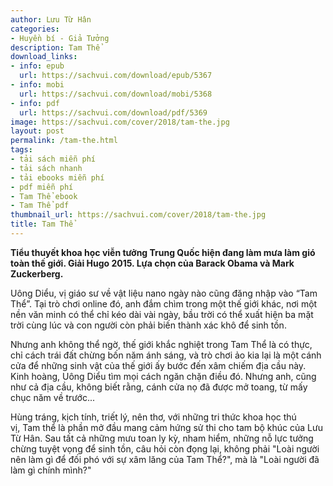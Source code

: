 ```yaml
---
author: Lưu Từ Hân
categories:
- Huyền bí - Giả Tưởng
description: Tam Thể
download_links:
- info: epub
  url: https://sachvui.com/download/epub/5367
- info: mobi
  url: https://sachvui.com/download/mobi/5368
- info: pdf
  url: https://sachvui.com/download/pdf/5369
image: https://sachvui.com/cover/2018/tam-the.jpg
layout: post
permalink: /tam-the.html
tags:
- tải sách miễn phí
- tải sách nhanh
- tải ebooks miễn phí
- pdf miễn phí
- Tam Thể ebook
- Tam Thể pdf
thumbnail_url: https://sachvui.com/cover/2018/tam-the.jpg
title: Tam Thể
---
```


 <div class="item-desc text-justify"> <p><strong>Tiểu thuyết khoa học viễn tưởng Trung Quốc hiện đang làm mưa làm gió toàn thế giới. Giải Hugo 2015. Lựa chọn của Barack Obama và Mark Zuckerberg.</strong></p><p>Uông Diểu, vị giáo sư về vật liệu nano ngày nào cũng đăng nhập vào “Tam Thể”. Tại trò chơi online đó, anh đắm chìm trong một thế giới khác, nơi một nền văn minh có thể chỉ kéo dài vài ngày, bầu trời có thể xuất hiện ba mặt trời cùng lúc và con người còn phải biến thành xác khô để sinh tồn.</p><p>Nhưng anh không thể ngờ, thế giới khắc nghiệt trong Tam Thể là có thực, chỉ cách trái đất chừng bốn năm ánh sáng, và trò chơi ảo kia lại là một cánh cửa để những sinh vật của thế giới ấy bước đến xâm chiếm địa cầu này. Kinh hoàng, Uông Diểu tìm mọi cách ngăn chặn điều đó. Nhưng anh, cũng như cả địa cầu, không biết rằng, cánh cửa nọ đã được mở toang, từ mấy chục năm về trước...</p><p>Hùng tráng, kịch tính, triết lý, nên thơ, với những tri thức khoa học thú vị, Tam thể là phần mở đầu mang cảm hứng sử thi cho tam bộ khúc của Lưu Từ Hân. Sau tất cả những mưu toan ly kỳ, nham hiểm, những nỗ lực tưởng chừng tuyệt vọng để sinh tồn, câu hỏi còn đọng lại, không phải "Loài người nên làm gì để đối phó với sự xâm lăng của Tam Thể?", mà là "Loài người đã làm gì chính mình?"</p> </div>